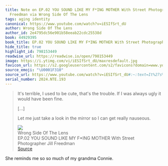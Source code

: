 ```yaml
---
title: Note on EP.02 YOU SOUND LIKE MY F*ING MOTHER With Street Photographer Jill
  Freedman via Wrong Side Of The Lens
tags: aging identity
canonical: https://www.youtube.com/watch?v=iESIfSrt_dU
author: Wrong Side Of The Lens
author_id: 2e4795dc56e901b58eeab22cdc25538d
book: 44929395
book_title: EP.02 YOU SOUND LIKE MY F*ING MOTHER With Street Photographer Jill Freedman
hide_title: true
highlight_id: 798153449
readwise_url: https://readwise.io/open/798153449
image: https://i.ytimg.com/vi/iESIfSrt_dU/maxresdefault.jpg
favicon_url: https://s2.googleusercontent.com/s2/favicons?domain=www.youtube.com
source_emoji: "\U0001F310"
source_url: https://www.youtube.com/watch?v=iESIfSrt_dU#:~:text=It%27s%20terrible%2C%20I,get%20really%20nauseous.
serial_number: 2024.NTE.193
---
```

> It's terrible, I used to be cute, that's the trouble. If I was always ugly it would have been fine.
> 
> [...]
> 
> Let me just take a look in the mirror so I can get really nauseous.
> <div class="quoteback-footer"><div class="quoteback-avatar"><img class="mini-favicon" src="https://s2.googleusercontent.com/s2/favicons?domain=www.youtube.com"></div><div class="quoteback-metadata"><div class="metadata-inner"><span style="display:none">FROM:</span><div aria-label="Wrong Side Of The Lens" class="quoteback-author"> Wrong Side Of The Lens</div><div aria-label="EP.02 YOU SOUND LIKE MY F*ING MOTHER With Street Photographer Jill Freedman" class="quoteback-title"> EP.02 YOU SOUND LIKE MY F*ING MOTHER With Street Photographer Jill Freedman</div></div></div><div class="quoteback-backlink"><a target="_blank" aria-label="go to the full text of this quotation" rel="noopener" href="https://www.youtube.com/watch?v=iESIfSrt_dU#:~:text=It%27s%20terrible%2C%20I,get%20really%20nauseous." class="quoteback-arrow"> Source</a></div></div>

She reminds me so so much of my grandma Connie.